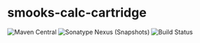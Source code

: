 # smooks-calc-cartridge

![Maven Central](https://img.shields.io/maven-central/v/org.smooks.cartridges/smooks-calc-cartridge)
![Sonatype Nexus (Snapshots)](https://img.shields.io/nexus/s/org.smooks.cartridges/smooks-calc-cartridge?server=https%3A%2F%2Foss.sonatype.org)
![Build Status](https://github.com/smooks/smooks-calc-cartridge/workflows/CI/badge.svg)